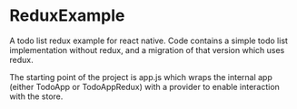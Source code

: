 # ReduxExample
A todo list redux example for react native. Code contains a simple todo list implementation without redux, and a migration of that version which uses redux. 

The starting point of the project is app.js which wraps the internal app (either TodoApp or TodoAppRedux) with a provider to enable interaction with the store.
